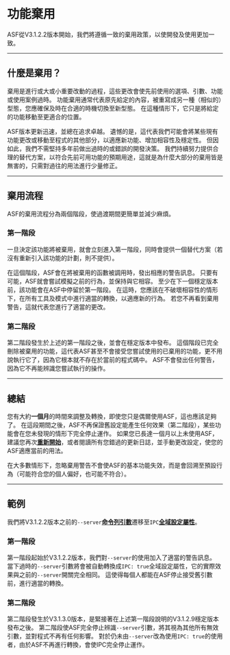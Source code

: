 # 功能棄用

ASF從V3.1.2.2版本開始，我們將遵循一致的棄用政策，以使開發及使用更加一致。

---

## 什麼是棄用？

棄用是進行或大或小重要改動的過程，這些更改會使先前使用的選項、引數、功能或使用案例過時。 功能棄用通常代表原先給定的內容，被重寫成另一種（相似的）型態，您應確保及時在合適的時機切換至新型態。 在這種情形下，它只是將給定的功能移動至更適合的位置。

ASF版本更新迅速，並總在追求卓越。 遺憾的是，這代表我們可能會將某些現有功能更改或移動至程式的其他部分，以適應新功能、增加相容性及穩定性。 但因如此，我們不需堅持多年前做出過時的或錯誤的開發決策。 我們持續努力提供合理的替代方案，以符合先前可用功能的預期用途，這就是為什麼大部分的棄用皆是無害的，只需對過往的用法進行少量修正。

---

## 棄用流程

ASF的棄用流程分為兩個階段，使過渡期間更簡單並減少麻煩。

### 第一階段

一旦決定該功能將被棄用，就會立刻進入第一階段，同時會提供一個替代方案（若沒有重新引入該功能的計劃，則不提供）。

在這個階段，ASF會在將被棄用的函數被調用時，發出相應的警告訊息。 只要有可能，ASF就會嘗試模擬之前的行為，並保持與它相容。 至少在下一個穩定版本前，該功能會在ASF中停留於第一階段。 在這時，您應該在不破壞相容性的情形下，在所有工具及模式中進行適當的轉換，以適應新的行為。 若您不再看到棄用警告，這就代表您進行了適當的更改。

### 第二階段

第二階段發生於上述的第一階段之後，並會在穩定版本中發布。 這個階段已完全刪除被棄用的功能，這代表ASF甚至不會接受您嘗試使用的已棄用的功能，更不用說執行它了，因為它根本就不存在於當前的程式碼中。 ASF不會發出任何警告，因為它不再能辨識您嘗試執行的操作。

---

## 總結

您有大約&#8203;**一個月**&#8203;的時間來調整及轉換，即使您只是偶爾使用ASF，這也應該足夠了。 在這段期間之後，ASF不再保證舊設定能產生任何效果（第二階段），某些功能會在您未發現的情形下完全停止運作。 如果您已長達一個月以上未使用ASF，建議您再次&#8203;**[重新開始](https://github.com/JustArchiNET/ArchiSteamFarm/wiki/Setting-up-zh-TW)**&#8203;，或者閱讀所有您錯過的更新日誌，並手動更改設定，使您的ASF適應當前的用法。

在大多數情形下，忽略棄用警告不會使ASF的基本功能失效，而是會回溯至預設行為（可能符合您的個人偏好，也可能不符合）。

---

## 範例

我們將V3.1.2.2版本之前的&#8203;`--server`&#8203;**[命令列引數](https://github.com/JustArchiNET/ArchiSteamFarm/wiki/Command-line-arguments-zh-TW)**&#8203;遷移至&#8203;`IPC`&#8203;**[全域設定屬性](https://github.com/JustArchiNET/ArchiSteamFarm/wiki/Configuration-zh-TW#全域設定)**&#8203;。

### 第一階段

第一階段起始於V3.1.2.2版本，我們對&#8203;`--server`&#8203;的使用加入了適當的警告訊息。 當下過時的&#8203;`--server`&#8203;引數將會被自動轉換成&#8203;`IPC: true`&#8203;全域設定屬性，它的實際效果與之前的&#8203;`--server`&#8203;開關完全相同。 這使得每個人都能在ASF停止接受舊引數前，進行適當的轉換。

### 第二階段

第二階段發生於V3.1.3.0版本，是緊接著在上述第一階段說明的V3.1.2.9穩定版本發布之後。 第二階段使ASF完全停止辨識&#8203;`--server`&#8203;引數，將其視為其他所有無效引數，並對程式不再有任何影響。 對於仍未由&#8203;`--server`&#8203;改為使用&#8203;`IPC: true`&#8203;的使用者，由於ASF不再進行轉換，會使IPC完全停止運作。